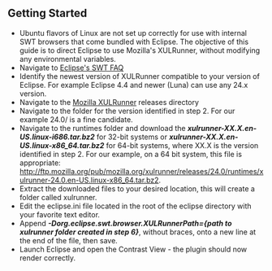 <!--
title: "Why doesn't Contrast for Eclipse render on my Ubuntu machine?"
description: "Why doesn't Contrast for Eclipse render on my Ubuntu machine?"
tags: "Eclipse"
-->

## Getting Started

* Ubuntu flavors of Linux are not set up correctly for use with internal SWT browsers that come bundled with Eclipse. The objective of this guide is to direct Eclipse to use Mozilla's XULRunner, without modifying any environmental variables.
* Navigate to [Eclipse's SWT FAQ](http://www.eclipse.org/swt/faq.php#browserlinux)
* Identify the newest version of XULRunner compatible to your version of Eclipse. For example Eclipse 4.4 and newer (Luna) can use any 24.x version.
* Navigate to the [Mozilla XULRunner](http://ftp.mozilla.org/pub/mozilla.org/xulrunner/releases/) releases directory
* Navigate to the folder for the version identified in step 2. For our example 24.0/ is a fine candidate.
* Navigate to the runtimes folder and download the ***xulrunner-XX.X.en-US.linux-i686.tar.bz2*** for 32-bit systems or ***xulrunner-XX.X.en-US.linux-x86_64.tar.bz2*** for 64-bit systems, where XX.X is the version identified in step 2. For our example, on a 64 bit system, this file is appropriate: http://ftp.mozilla.org/pub/mozilla.org/xulrunner/releases/24.0/runtimes/xulrunner-24.0.en-US.linux-x86_64.tar.bz2.
* Extract the downloaded files to your desired location, this will create a folder called xulrunner. 
* Edit the eclipse.ini file located in the root of the eclipse directory with your favorite text editor.
* Append ***-Dorg.eclipse.swt.browser.XULRunnerPath={path to xulrunner folder created in step 6}***, without braces, onto a new line at the end of the file, then save.
* Launch Eclipse and open the Contrast View - the plugin should now render correctly.
 
